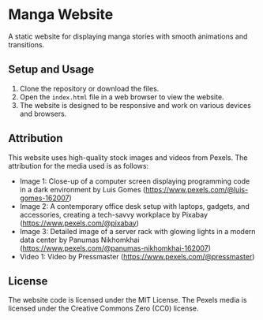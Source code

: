 # Manga Website

A static website for displaying manga stories with smooth animations and transitions.

## Setup and Usage

1. Clone the repository or download the files.
2. Open the `index.html` file in a web browser to view the website.
3. The website is designed to be responsive and work on various devices and browsers.

## Attribution

This website uses high-quality stock images and videos from Pexels. The attribution for the media used is as follows:

* Image 1: Close-up of a computer screen displaying programming code in a dark environment by Luis Gomes (https://www.pexels.com/@luis-gomes-162007)
* Image 2: A contemporary office desk setup with laptops, gadgets, and accessories, creating a tech-savvy workplace by Pixabay (https://www.pexels.com/@pixabay)
* Image 3: Detailed image of a server rack with glowing lights in a modern data center by Panumas Nikhomkhai (https://www.pexels.com/@panumas-nikhomkhai-162007)
* Video 1: Video by Pressmaster (https://www.pexels.com/@pressmaster)

## License

The website code is licensed under the MIT License. The Pexels media is licensed under the Creative Commons Zero (CC0) license.
